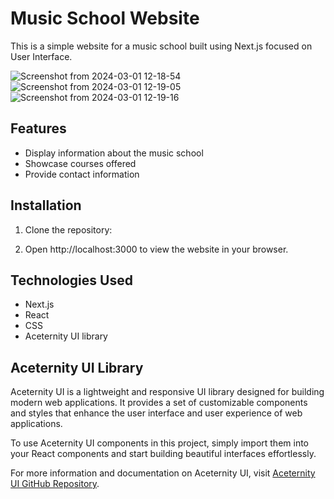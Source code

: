 # Music School Website

This is a simple website for a music school built using Next.js focused on User Interface.

![Screenshot from 2024-03-01 12-18-54](https://github.com/mahapara24/music-school-nextjs/assets/92634034/986caa1a-c44f-4164-b04e-c2f0eaef81f4)
![Screenshot from 2024-03-01 12-19-05](https://github.com/mahapara24/music-school-nextjs/assets/92634034/241dc29b-7132-4cb6-8c91-852638ed61c5)
![Screenshot from 2024-03-01 12-19-16](https://github.com/mahapara24/music-school-nextjs/assets/92634034/aa0a6d8b-b5ff-4ef6-9b2d-aea571d9d2f4)


## Features

- Display information about the music school
- Showcase courses offered
- Provide contact information

## Installation

1. Clone the repository:


2. Open http://localhost:3000 to view the website in your browser.

## Technologies Used

- Next.js
- React
- CSS
- Aceternity UI library

## Aceternity UI Library

Aceternity UI is a lightweight and responsive UI library designed for building modern web applications. It provides a set of customizable components and styles that enhance the user interface and user experience of web applications.

To use Aceternity UI components in this project, simply import them into your React components and start building beautiful interfaces effortlessly.

For more information and documentation on Aceternity UI, visit [Aceternity UI GitHub Repository](https://github.com/example/aceternity-ui).
